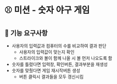 # ⚾ 미션 - 숫자 야구 게임

## 🎯 기능 요구사항

- 사용자의 입력값과 컴퓨터의 수를 비교하여 결과 판단  
   - 사용자의 입력값이 맞는지 확인 
   - 스트라이크와 볼이 함께 나올 시 볼 먼저 나오도록 함  
- 숫자를 틀렸다면 입력창, 확인버튼, 결과부분을 재생성  
- 숫자를 맞췄다면 게임 재시작버튼 생성  
   - 버튼 클릭시 결과들을 모두 갱신시킴
